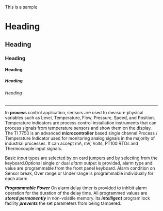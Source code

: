 This is a sample
# Heading
## Heading
### Heading
#### Heading
##### Heading
###### Heading
---------------------------------------------------------------------------------------

In **process** control application, sensors are used to measure physical variables such as Level, Temperature, Flow, Pressure, Speed, and Position. Temperature indicators are process control installation instruments that can process signals from temperature sensors and show them on the display. The TI 7750 is an advanced __microcontroller__ based single channel Process / Temperature Indicator used for monitoring analog signals in the majority of industrial processes.  It can accept mA, mV, Volts, PT100 RTDs and Thermocouple input signals.


Basic *input* types are selected by on card jumpers and by selecting from the keyboard.Optional single or dual _alarm_ output is provided, alarm type and value are programmable from the front panel keyboard. Alarm condition on Sensor break, Over range or Under range is programmable individually for each alarm.

***Programmable Power*** On alarm delay timer is provided to inhibit alarm operation for the duration of the delay time.
All programmed values are ___stored permanently___ in non-volatile memory. Its __*intelligent*__ program lock facility **_prevents_** the set parameters from being tampered. 

